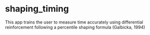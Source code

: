 # shaping_timing
This app trains the user to measure time accurately using differential reinforcement following a percentile shaping formula (Galbicka, 1994)
